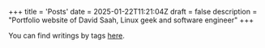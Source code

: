 +++
title = 'Posts'
date = 2025-01-22T11:21:04Z
draft = false
description = "Portfolio website of David Saah, Linux geek and software engineer"
+++

You can find writings by tags [here](/tags/).
